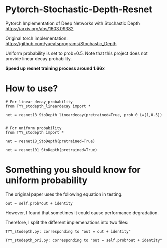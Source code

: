 # Pytorch-Stochastic-Depth-Resnet
Pytorch Implementation of Deep Networks with Stochastic Depth https://arxiv.org/abs/1603.09382

Original torch implementation: https://github.com/yueatsprograms/Stochastic_Depth

Uniform probability is set to prob=0.5. Note that this project does not provide linear decay probability.

**Speed up resnet training process around 1.66x**

# How to use?
```
# For linear decay probability
from TYY_stodepth_lineardecay import *

net = resnet18_StoDepth_lineardecay(pretrained=True, prob_0_L=[1,0.5])


# For uniform probability
from TYY_stodepth import *

net = resnet18_StoDepth(pretrained=True)

net = resnet101_StoDepth(pretrained=True)

```

# Something you should know for uniform probability
The original paper uses the following equation in testing.
```
out = self.prob*out + identity
```
However, I found that sometimes it could cause performance degradation.


Therefore, I split the different implemenations into two files:
```
TYY_stodepth.py: corresponding to "out = out + identity"
```
```
TYY_stodepth_ori.py: corresponding to "out = self.prob*out + identity"
```

